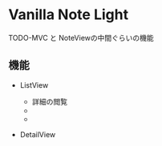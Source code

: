 # Vanilla Note Light
TODO-MVC と NoteViewの中間ぐらいの機能

## 機能
- ListView
  * 詳細の閲覧
  * 
  *

- DetailView